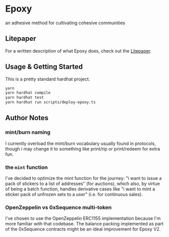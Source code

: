 # Epoxy

an adhesive method for cultivating cohesive communities

## Litepaper

For a written description of what Epoxy does, check out the [Litepaper](https://www.notion.so/ajadams/Epoxy-Litepaper-755cc79c39104e4d819abf5f05ac7e96).

## Usage & Getting Started

This is a pretty standard hardhat project.

```bash
yarn
yarn hardhat compile
yarn hardhat test
yarn hardhat run scripts/deploy-epoxy.ts
```

## Author Notes

### mint/burn naming

I currently overload the mint/burn vocabulary usually found in protocols, though i may change it to something like print/rip or print/redeem for extra fun.

### the `mint` function

I've decided to optimize the mint function for the journey: "i want to issue a pack of stickers to a list of addresses" (for auctions), which also, by virtue of being a batch function, handles derivative cases like "i want to mint a sticker pack of unfrozen sets to a user" (i.e. for continuous sales).

### OpenZeppelin vs 0xSequence multi-token

I've chosen to use the OpenZeppelin ERC1155 implementation because I'm more familiar with that codebase. The balance packing implemented as part of the 0xSequence contracts might be an ideal improvement for Epoxy V2.
